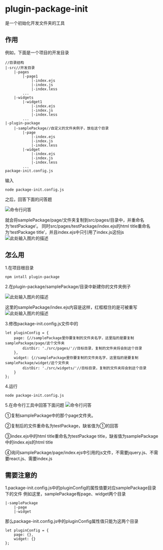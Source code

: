 # plugin-package-init
是一个初始化开发文件夹的工具

## 作用
例如，下面是一个项目的开发目录
```
//目录结构
|-src//开发目录
    |-pages
        |-page1
            |-index.ejs
            |-index.js
            |-index.less
        ...
    |-widgets
        |-widget1
            |-index.ejs
            |-index.js
            |-index.less
        ...
|-plugin-package
    |-samplePackage//自定义的文件夹例子，放在这个目录
        |-page
            |-index.ejs
            |-index.js
            |-index.less
        |-widget
            |-index.ejs
            |-index.js
            |-index.less
        ...
package-init.config.js
```
输入
```
node package-init.config.js
```
之后，回答下面的问答题

![命令行问答][1]

就会将samplePackage/page/文件夹复制到src/pages/目录中，并重命名为‘testPackage’。
同时src/pages/testPackage/index.ejs的html title重命名为‘testPackage title’，并且index.ejs中只引用了index.js这份js
![此处输入图片的描述][2]

## 怎么用
1.在项目根目录
```
npm intall plugin-package
```

2.在plugin-package/samplePackage/目录中新建你的文件夹例子

![此处输入图片的描述][3]

这里的samplePackage/index.ejs内容是这样，红框框住的是可被重写
![此处输入图片的描述][4]

3.修改package-init.config.js文件中的
```
let pluginConfig = {
    page: {//samplePackage里你要复制的文件夹名字，这里指的是要复制samplePackage/page/这个文件夹
        distDir: './src/pages/'//目标目录，复制的文件夹将会到这个目录
    },
    widget: {//samplePackage里你要复制的文件夹名字，这里指的是要复制samplePackage/widget/这个文件夹
        distDir: './src/widgets/'//目标目录，复制的文件夹将会到这个目录
    }
};
```

4.运行
```
node package-init.config.js
```

5.在命令行工具中回答下面问题
![命令行问答][5]

①复制samplePackage中的那个page文件夹。

②复制后的文件重命名为testPackage，缺省值为①的回答

③index.ejs中的html title重命名为testPackage title，缺省值为samplePackage中的index.ejs的html title

④询问samplePackage/page/index.ejs中引用的js文件，不需要jquery.js、不需要react.js、需要index.js

## 需要注意的
1.package-init.config.js中的pluginConfig的属性值要对应samplePackage目录下的文件
例如这里，samplePackage有page、widget两个目录
```
|-samplePackage
    |-page
    |-widget
```
那么package-init.config.js中的pluginConfig属性值只能为这两个目录
```
let pluginConfig = {
    page: {},
    widget: {}
};
```

  [1]: http://mmbiz.qpic.cn/mmemoticon/duc2TvpEgSRzpYhmEs7XvR0eQTF9oF7ibTE7B8mNBpD1IfLmJpW9bQOCR1PjAJCkrfPzsLX7cxVMV3udib6ETfeQ/0
  [2]: http://mmbiz.qpic.cn/mmemoticon/Q3auHgzwzM6Mc3PlejPjtxribRFBhAWhmNLQwWLCPSVeQVAPXia5mibVFYQI7w62JSL/0
  [3]: http://mmbiz.qpic.cn/mmemoticon/Q3auHgzwzM4WjOpz7KyZ1ehFUj0ictPMc1vzAoXoJ9eicbK5JaNxkkyybocXFlaYLn/0
  [4]: http://mmbiz.qpic.cn/mmemoticon/Q3auHgzwzM7L7AZphhrl9dh04tf5frNdbqX1vyKbUfhiakhNu04U7HBYmOnbdzSql/0
  [5]: http://mmbiz.qpic.cn/mmemoticon/Q3auHgzwzM6iaN6hZzfHyG5jTfRCEff5alfBUKIGY113GxtYZph68Uj3LJkt3tM7H/0